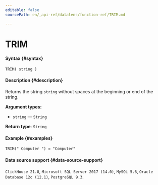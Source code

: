 ```yaml
---
editable: false
sourcePath: en/_api-ref/datalens/function-ref/TRIM.md

---
```


# TRIM



#### Syntax {#syntax}


```
TRIM( string )
```

#### Description {#description}
Returns the string `string` without spaces at the beginning or end of the string.

**Argument types:**
- `string` — `String`


**Return type**: `String`

#### Example {#examples}

```
TRIM(" Computer ") = "Computer"
```


#### Data source support {#data-source-support}

`ClickHouse 21.8`, `Microsoft SQL Server 2017 (14.0)`, `MySQL 5.6`, `Oracle Database 12c (12.1)`, `PostgreSQL 9.3`.
